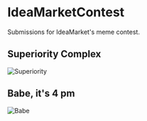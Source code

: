 # IdeaMarketContest
Submissions for IdeaMarket's meme contest.

## Superiority Complex
![Superiority](https://user-images.githubusercontent.com/81299163/113208500-2800cc00-9272-11eb-8bae-41150945156a.png)

## Babe, it's 4 pm
![Babe](https://user-images.githubusercontent.com/81299163/113209546-7f536c00-9273-11eb-8665-e84aa49589b0.png)
